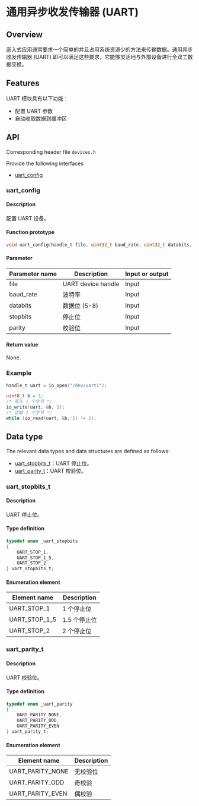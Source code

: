 # 通用异步收发传输器 (UART)

## Overview

嵌入式应用通常要求一个简单的并且占用系统资源少的方法来传输数据。通用异步收发传输器 (UART) 即可以满足这些要求，它能够灵活地与外部设备进行全双工数据交换。

## Features

UART 模块具有以下功能：

- 配置 UART 参数
- 自动收取数据到缓冲区

## API

Corresponding header file `devices.h`

Provide the following interfaces

- [uart\_config](#uartconfig)

### uart\_config

#### Description

配置 UART 设备。

#### Function prototype

```c
void uart_config(handle_t file, uint32_t baud_rate, uint32_t databits, uart_stopbits_t stopbits, uart_parity_t parity);
```

#### Parameter

| Parameter name    |   Description       |  Input or output  |
| ---------- | ------------ | --------- |
| file       | UART device handle | Input      |
| baud\_rate | 波特率        | Input      |
| databits   | 数据位 (5-8)  | Input      |
| stopbits   | 停止位        | Input      |
| parity     | 校验位        | Input      |

#### Return value

None.

### Example

```c
handle_t uart = io_open("/dev/uart1");

uint8_t b = 1;
/* 写入 1 个字节 */
io_write(uart, &b, 1);
/* 读取 1 个字节 */
while (io_read(uart, &b, 1) != 1);
```

## Data type

The relevant data types and data structures are defined as follows:

- [uart\_stopbits\_t](#uartstopbitst)：UART 停止位。
- [uart\_parity\_t](#uartparityt)：UART 校验位。

### uart\_stopbits\_t

#### Description

UART 停止位。

#### Type definition

```c
typedef enum _uart_stopbits
{
    UART_STOP_1,
    UART_STOP_1_5,
    UART_STOP_2
} uart_stopbits_t;  
```

#### Enumeration element

| Element name          | Description        |
| ---------------- | ----------- |
| UART\_STOP\_1    | 1 个停止位   |
| UART\_STOP\_1\_5 | 1.5 个停止位 |
| UART\_STOP\_2    | 2 个停止位   |

### uart\_parity\_t

#### Description

UART 校验位。

#### Type definition

```c
typedef enum _uart_parity
{
    UART_PARITY_NONE,
    UART_PARITY_ODD,
    UART_PARITY_EVEN
} uart_parity_t;
```

#### Enumeration element

| Element name            | Description        |
| ------------------ | ----------- |
| UART\_PARITY\_NONE | 无校验位    |
| UART\_PARITY\_ODD  | 奇校验      |
| UART\_PARITY\_EVEN | 偶校验      |